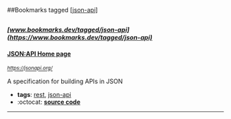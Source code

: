 ##Bookmarks tagged [[json-api]](https://www.bookmarks.dev?q=[json-api])

_<sup><sup>[www.bookmarks.dev/tagged/json-api](https://www.bookmarks.dev/tagged/json-api)</sup></sup>_
---
#### [JSON:API Home page](https://jsonapi.org/)
_<sup>https://jsonapi.org/</sup>_

A specification for building APIs in JSON
* **tags**: [rest](../tagged/rest.md), [json-api](../tagged/json-api.md)
* :octocat: **[source code](https://github.com/json-api/json-api)**
---

